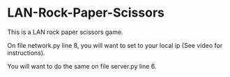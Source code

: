 # LAN-Rock-Paper-Scissors
This is a LAN rock paper scissors game.

On file network.py line 8, you will want to set to your local ip (See video for instructions).

You will want to do the same on file server.py line 6.
